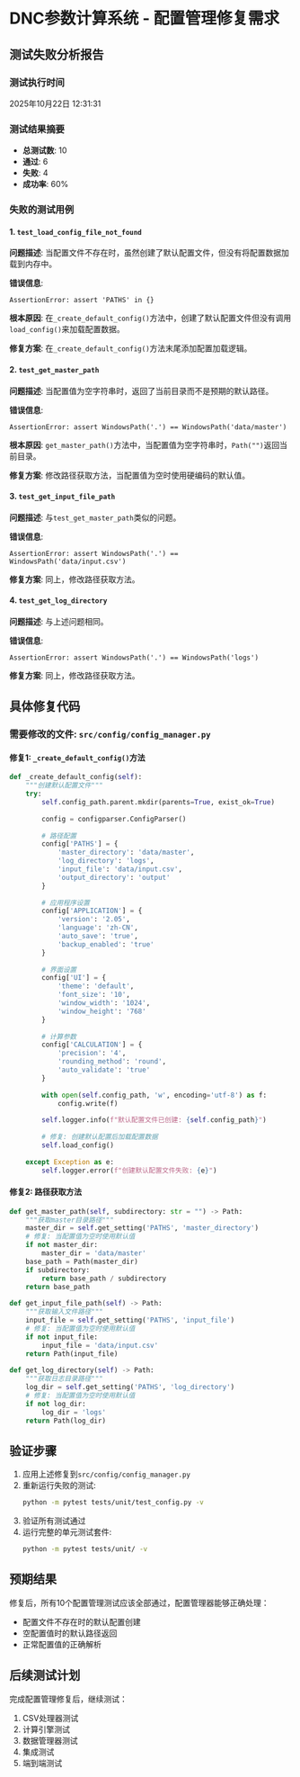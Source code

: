 # DNC参数计算系统 - 配置管理修复需求

## 测试失败分析报告

### 测试执行时间
2025年10月22日 12:31:31

### 测试结果摘要
- **总测试数**: 10
- **通过**: 6
- **失败**: 4
- **成功率**: 60%

### 失败的测试用例

#### 1. `test_load_config_file_not_found`
**问题描述**: 当配置文件不存在时，虽然创建了默认配置文件，但没有将配置数据加载到内存中。

**错误信息**:
```
AssertionError: assert 'PATHS' in {}
```

**根本原因**: 
在`_create_default_config()`方法中，创建了默认配置文件但没有调用`load_config()`来加载配置数据。

**修复方案**:
在`_create_default_config()`方法末尾添加配置加载逻辑。

#### 2. `test_get_master_path`
**问题描述**: 当配置值为空字符串时，返回了当前目录而不是预期的默认路径。

**错误信息**:
```
AssertionError: assert WindowsPath('.') == WindowsPath('data/master')
```

**根本原因**:
`get_master_path()`方法中，当配置值为空字符串时，`Path("")`返回当前目录。

**修复方案**:
修改路径获取方法，当配置值为空时使用硬编码的默认值。

#### 3. `test_get_input_file_path`
**问题描述**: 与`test_get_master_path`类似的问题。

**错误信息**:
```
AssertionError: assert WindowsPath('.') == WindowsPath('data/input.csv')
```

**修复方案**:
同上，修改路径获取方法。

#### 4. `test_get_log_directory`
**问题描述**: 与上述问题相同。

**错误信息**:
```
AssertionError: assert WindowsPath('.') == WindowsPath('logs')
```

**修复方案**:
同上，修改路径获取方法。

## 具体修复代码

### 需要修改的文件: `src/config/config_manager.py`

#### 修复1: `_create_default_config()`方法
```python
def _create_default_config(self):
    """创建默认配置文件"""
    try:
        self.config_path.parent.mkdir(parents=True, exist_ok=True)
        
        config = configparser.ConfigParser()
        
        # 路径配置
        config['PATHS'] = {
            'master_directory': 'data/master',
            'log_directory': 'logs',
            'input_file': 'data/input.csv',
            'output_directory': 'output'
        }
        
        # 应用程序设置
        config['APPLICATION'] = {
            'version': '2.05',
            'language': 'zh-CN',
            'auto_save': 'true',
            'backup_enabled': 'true'
        }
        
        # 界面设置
        config['UI'] = {
            'theme': 'default',
            'font_size': '10',
            'window_width': '1024',
            'window_height': '768'
        }
        
        # 计算参数
        config['CALCULATION'] = {
            'precision': '4',
            'rounding_method': 'round',
            'auto_validate': 'true'
        }
        
        with open(self.config_path, 'w', encoding='utf-8') as f:
            config.write(f)
            
        self.logger.info(f"默认配置文件已创建: {self.config_path}")
        
        # 修复: 创建默认配置后加载配置数据
        self.load_config()
        
    except Exception as e:
        self.logger.error(f"创建默认配置文件失败: {e}")
```

#### 修复2: 路径获取方法
```python
def get_master_path(self, subdirectory: str = "") -> Path:
    """获取master目录路径"""
    master_dir = self.get_setting('PATHS', 'master_directory')
    # 修复: 当配置值为空时使用默认值
    if not master_dir:
        master_dir = 'data/master'
    base_path = Path(master_dir)
    if subdirectory:
        return base_path / subdirectory
    return base_path
    
def get_input_file_path(self) -> Path:
    """获取输入文件路径"""
    input_file = self.get_setting('PATHS', 'input_file')
    # 修复: 当配置值为空时使用默认值
    if not input_file:
        input_file = 'data/input.csv'
    return Path(input_file)
    
def get_log_directory(self) -> Path:
    """获取日志目录路径"""
    log_dir = self.get_setting('PATHS', 'log_directory')
    # 修复: 当配置值为空时使用默认值
    if not log_dir:
        log_dir = 'logs'
    return Path(log_dir)
```

## 验证步骤

1. 应用上述修复到`src/config/config_manager.py`
2. 重新运行失败的测试:
   ```bash
   python -m pytest tests/unit/test_config.py -v
   ```
3. 验证所有测试通过
4. 运行完整的单元测试套件:
   ```bash
   python -m pytest tests/unit/ -v
   ```

## 预期结果

修复后，所有10个配置管理测试应该全部通过，配置管理器能够正确处理：
- 配置文件不存在时的默认配置创建
- 空配置值时的默认路径返回
- 正常配置值的正确解析

## 后续测试计划

完成配置管理修复后，继续测试：
1. CSV处理器测试
2. 计算引擎测试  
3. 数据管理器测试
4. 集成测试
5. 端到端测试
